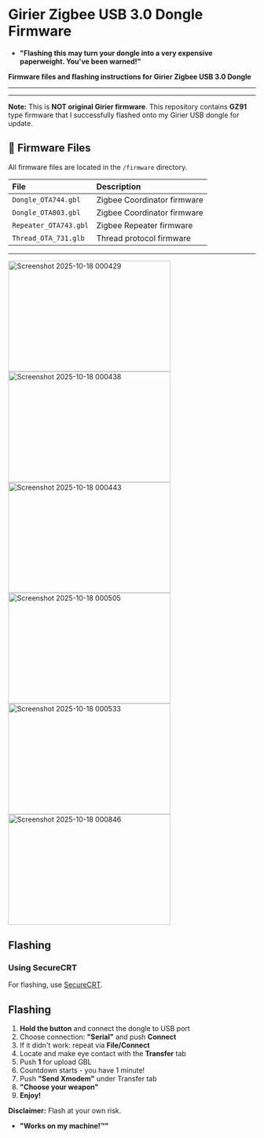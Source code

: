 # Girier Zigbee USB 3.0 Dongle Firmware

- **"Flashing this may turn your dongle into a very expensive paperweight. You've been warned!"**

**Firmware files and flashing instructions for Girier Zigbee USB 3.0 Dongle**

---

---

**Note:** This is **NOT original Girier firmware**. This repository contains **GZ91** type firmware that I successfully flashed onto my Girier USB dongle for update.

## 📁 Firmware Files

All firmware files are located in the `/firmware` directory.

| File | Description |
| :--- | :--- |
| `Dongle_OTA744.gbl` | Zigbee Coordinator firmware |
| `Dongle_OTA803.gbl` | Zigbee Coordinator firmware |
| `Repeater_OTA743.gbl` | Zigbee Repeater firmware |
| `Thread_OTA_731.glb` | Thread protocol firmware |

---
<img width="330" height="225" alt="Screenshot 2025-10-18 000429" src="https://github.com/user-attachments/assets/80499487-eee6-47af-9fa6-6323ec544690" />
<img width="330" height="225" alt="Screenshot 2025-10-18 000438" src="https://github.com/user-attachments/assets/c86578a8-92b7-4425-a8ee-8dbd6a491a8e" />
<img width="330" height="225" alt="Screenshot 2025-10-18 000443" src="https://github.com/user-attachments/assets/b185550a-c503-487a-9701-c4afdb61c124" />
<img width="330" height="225" alt="Screenshot 2025-10-18 000505" src="https://github.com/user-attachments/assets/cdcd07a5-4730-4497-ab35-3707f3de1b1d" />
<img width="330" height="225" alt="Screenshot 2025-10-18 000533" src="https://github.com/user-attachments/assets/b3afabdf-6fde-464b-83f2-c02985ee2f41" />
<img width="330" height="225" alt="Screenshot 2025-10-18 000846" src="https://github.com/user-attachments/assets/490bfd2e-da6b-4c32-bb4d-4df2de4f857c" />

## Flashing

### Using SecureCRT

For flashing, use [SecureCRT](https://www.vandyke.com/products/securecrt/).

## Flashing

1. **Hold the button** and connect the dongle to USB port
2. Choose connection: **"Serial"** and push **Connect**
3. If it didn't work: repeat via **File/Connect**
4. Locate and make eye contact with the **Transfer** tab
5. Push **1** for upload GBL
6. Countdown starts - you have 1 minute!
7. Push **"Send Xmodem"** under Transfer tab
8. **"Choose your weapon"**
9. **Enjoy!**

**Disclaimer:** Flash at your own risk.
- **"Works on my machine!™"**
